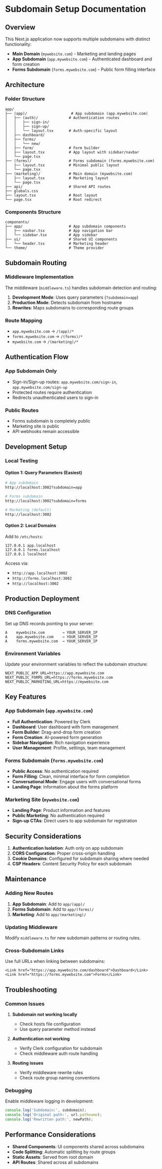 # Subdomain Setup Documentation

## Overview

This Next.js application now supports multiple subdomains with distinct functionality:

- **Main Domain** (`mywebsite.com`) - Marketing and landing pages
- **App Subdomain** (`app.mywebsite.com`) - Authenticated dashboard and form creation
- **Forms Subdomain** (`forms.mywebsite.com`) - Public form filling interface

## Architecture

### Folder Structure

```
app/
├── (app)/                    # App subdomain (app.mywebsite.com)
│   ├── (auth)/              # Authentication routes
│   │   ├── sign-in/
│   │   ├── sign-up/
│   │   └── layout.tsx       # Auth-specific layout
│   ├── dashboard/
│   ├── forms/
│   │   └── new/
│   ├── form/                # Form builder
│   ├── layout.tsx           # App layout with sidebar/navbar
│   └── page.tsx
├── (forms)/                 # Forms subdomain (forms.mywebsite.com)
│   ├── layout.tsx           # Minimal public layout
│   └── page.tsx
├── (marketing)/             # Main domain (mywebsite.com)
│   ├── layout.tsx           # Marketing layout
│   └── page.tsx
├── api/                     # Shared API routes
├── globals.css
├── layout.tsx               # Root layout
└── page.tsx                 # Root redirect
```

### Components Structure

```
components/
├── app/                     # App subdomain components
│   ├── navbar.tsx           # App navigation bar
│   └── sidebar.tsx          # App sidebar
├── ui/                      # Shared UI components
│   └── header.tsx           # Marketing header
└── theme/                   # Theme provider
```

## Subdomain Routing

### Middleware Implementation

The middleware (`middleware.ts`) handles subdomain detection and routing:

1. **Development Mode**: Uses query parameters (`?subdomain=app`)
2. **Production Mode**: Detects subdomain from hostname
3. **Rewrites**: Maps subdomains to corresponding route groups

### Route Mapping

- `app.mywebsite.com` → `/(app)/*`
- `forms.mywebsite.com` → `/(forms)/*`
- `mywebsite.com` → `/(marketing)/*`

## Authentication Flow

### App Subdomain Only
- Sign-in/Sign-up routes: `app.mywebsite.com/sign-in`, `app.mywebsite.com/sign-up`
- Protected routes require authentication
- Redirects unauthenticated users to sign-in

### Public Routes
- Forms subdomain is completely public
- Marketing site is public
- API webhooks remain accessible

## Development Setup

### Local Testing

#### Option 1: Query Parameters (Easiest)
```bash
# App subdomain
http://localhost:3002?subdomain=app

# Forms subdomain  
http://localhost:3002?subdomain=forms

# Marketing (default)
http://localhost:3002
```

#### Option 2: Local Domains
Add to `/etc/hosts`:
```
127.0.0.1 app.localhost
127.0.0.1 forms.localhost
127.0.0.1 localhost
```

Access via:
- `http://app.localhost:3002`
- `http://forms.localhost:3002`
- `http://localhost:3002`

## Production Deployment

### DNS Configuration
Set up DNS records pointing to your server:
```
A    mywebsite.com        → YOUR_SERVER_IP
A    app.mywebsite.com    → YOUR_SERVER_IP  
A    forms.mywebsite.com  → YOUR_SERVER_IP
```

### Environment Variables
Update your environment variables to reflect the subdomain structure:
```env
NEXT_PUBLIC_APP_URL=https://app.mywebsite.com
NEXT_PUBLIC_FORMS_URL=https://forms.mywebsite.com
NEXT_PUBLIC_MARKETING_URL=https://mywebsite.com
```

## Key Features

### App Subdomain (`app.mywebsite.com`)
- **Full Authentication**: Powered by Clerk
- **Dashboard**: User dashboard with form management
- **Form Builder**: Drag-and-drop form creation
- **Form Creation**: AI-powered form generation
- **Sidebar Navigation**: Rich navigation experience
- **User Management**: Profile, settings, team management

### Forms Subdomain (`forms.mywebsite.com`)
- **Public Access**: No authentication required
- **Form Filling**: Clean, minimal interface for form completion
- **Conversational Mode**: Engage users with conversational forms
- **Landing Page**: Information about the forms platform

### Marketing Site (`mywebsite.com`)
- **Landing Page**: Product information and features
- **Public Marketing**: No authentication required
- **Sign-up CTAs**: Direct users to app subdomain for registration

## Security Considerations

1. **Authentication Isolation**: Auth only on app subdomain
2. **CORS Configuration**: Proper cross-origin handling
3. **Cookie Domains**: Configured for subdomain sharing where needed
4. **CSP Headers**: Content Security Policy for each subdomain

## Maintenance

### Adding New Routes
1. **App Subdomain**: Add to `app/(app)/`
2. **Forms Subdomain**: Add to `app/(forms)/`
3. **Marketing**: Add to `app/(marketing)/`

### Updating Middleware
Modify `middleware.ts` for new subdomain patterns or routing rules.

### Cross-Subdomain Links
Use full URLs when linking between subdomains:
```tsx
<Link href="https://app.mywebsite.com/dashboard">Dashboard</Link>
<Link href="https://forms.mywebsite.com">Forms</Link>
```

## Troubleshooting

### Common Issues

1. **Subdomain not working locally**
   - Check hosts file configuration
   - Use query parameter method instead

2. **Authentication not working**
   - Verify Clerk configuration for subdomain
   - Check middleware auth route handling

3. **Routing issues**
   - Verify middleware rewrite rules
   - Check route group naming conventions

### Debugging

Enable middleware logging in development:
```typescript
console.log('Subdomain:', subdomain);
console.log('Original path:', url.pathname);
console.log('Rewritten path:', newPath);
```

## Performance Considerations

- **Shared Components**: UI components shared across subdomains
- **Code Splitting**: Automatic splitting by route groups
- **Static Assets**: Served from root domain
- **API Routes**: Shared across all subdomains
